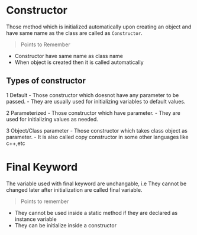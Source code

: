 # Constructor

Those method which is initialized automatically upon creating an object and have same name as the class are called as `Constructor`.

>Points to Remember
- Constructor have same name as class name
- When object is created then it is called automatically

## Types of constructor

1 Default
	- Those constructor which doesnot have any parameter to be passed.
		- They are usually used for initializing variables to default values.

2 Parameterized
	- Those constructor which have parameter.
		- They are used for initializing values as needed.

3 Object/Class parameter
	- Those constructor which takes class object as parameter.
		- It is also called copy constructor in some other languages like c++,etc


# Final Keyword

The variable used with final keyword are unchangable, i.e They cannot be changed later after initialization are called final variable.

>Points to remember
- They cannot be used inside a static method if they are declared as instance variable
- They can be initialize inside a constructor